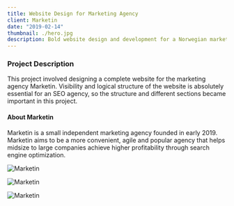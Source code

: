 ```yaml
---
title: Website Design for Marketing Agency
client: Marketin
date: "2019-02-14"
thumbnail: ./hero.jpg
description: Bold website design and development for a Norwegian marketing agency based in Oslo.
---
```


### Project Description

This project involved designing a complete website for the marketing agency Marketin. Visibility and logical structure of the website is absolutely essential for an SEO agency, so the structure and different sections became important in this project.

#### About Marketin

Marketin is a small independent marketing agency founded in early 2019. Marketin aims to be a more convenient, agile and popular agency that helps midsize to large companies achieve higher profitability through search engine optimization.

<div class="kg-card kg-image-card kg-width-full">

![Marketin](./Nettside-1.jpg)

</div>

<div class="kg-card kg-image-card kg-width-full">

![Marketin](./Nettside-2.jpg)

</div>

<div class="kg-card kg-image-card kg-width-full">

![Marketin](./Blogg.jpg)

</div>
